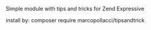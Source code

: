 Simple module with tips and tricks for Zend Expressive

install by: composer require marcopollacci/tipsandtrick